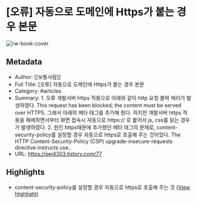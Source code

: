 # [오류] 자동으로 도메인에 Https가 붙는 경우 본문

![rw-book-cover](https://img1.daumcdn.net/thumb/R800x0/?scode=mtistory2&fname=https%3A%2F%2Ft1.daumcdn.net%2Ftistory_admin%2Fstatic%2Fimages%2FopenGraph%2Fopengraph.png)

## Metadata
- Author: [[보통사람]]
- Full Title: [오류] 자동으로 도메인에 Https가 붙는 경우 본문
- Category: #articles
- Summary: 1. 오류 개발서버 https 적용으로 아래와 같이 http 요청 블락 에러가 발생하였다. This request has been blocked; the content must be served over HTTPS. 그래서 아래의 메타 태그를 추가해 줬다. 하지만 개발서버 https 적용을 해제하면서부터 화면 접속시 자동으로 https:// 로 붙어서 js, css를 읽는 경우가 발생하였다. 2. 원인 https때문에 추가했던 메타 태그의 문제로, content-security-policy를 설정할 경우 자동으로 https로 호출해 주는 것이었다. The HTTP Content-Security-Policy (CSP) upgrade-insecure-requests directive instructs use..
- URL: https://pej4303.tistory.com/77

## Highlights
- content-security-policy를 설정할 경우 자동으로 https로 호출해 주는 것 ([View Highlight](https://read.readwise.io/read/01hdg2bhhh8zss4d5rty20y0gg))
